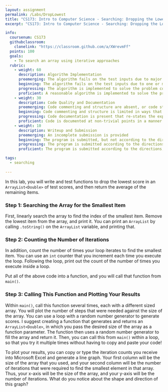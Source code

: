 ```yaml
---
layout: assignment
permalink: /Labs/DropLowest
title: "CS173: Intro to Computer Science - Searching: Dropping the Lowest Score"
excerpt: "CS173: Intro to Computer Science - Searching: Dropping the Lowest Score"

info:
  coursenum: CS173
  githubclassroom:
    clonelink: "https://classroom.github.com/a/XWrevmFf"
  points: 100
  goals:
    - To search an array using iterative approaches
  rubric:
    - weight: 60
      description: Algorithm Implementation
      preemerging: The algorithm fails on the test inputs due to major issues, or the program fails to compile and/or run
      beginning: The algorithm fails on the test inputs due to one or more minor issues
      progressing: The algorithm is implemented to solve the problem correctly according to given test inputs, but would fail if executed in a general case due to a minor issue or omission in the algorithm design or implementation
      proficient: A reasonable algorithm is implemented to solve the problem which correctly solves the problem according to the given test inputs, and would be reasonably expected to solve the problem in the general case
    - weight: 30
      description: Code Quality and Documentation
      preemerging: Code commenting and structure are absent, or code structure departs significantly from best practice, and/or the code departs significantly from the style guide
      beginning: Code commenting and structure is limited in ways that reduce the readability of the program, and/or there are minor departures from the style guide
      progressing: Code documentation is present that re-states the explicit code definitions, and/or code is written that mostly adheres to the style guide
      proficient: Code is documented at non-trivial points in a manner that enhances the readability of the program, and code is written according to the style guide
    - weight: 10
      description: Writeup and Submission
      preemerging: An incomplete submission is provided
      beginning: The program is submitted, but not according to the directions in one or more ways (for example, because it is lacking a readme writeup)
      progressing: The program is submitted according to the directions with a minor omission or correction needed
      proficient: The program is submitted according to the directions, including a readme writeup describing the solution

tags:
  - searching
  
---
```


In this lab, you will write and test functions to drop the lowest score in an `ArrayList<Double>` of test scores, and then return the average of the remaining items.

### Step 1: Searching the Array for the Smallest Item
First, linearly search the array to find the index of the smallest item.  Remove the lowest item from the array, and print it.  You can print an `ArrayList` by calling `.toString()` on the `ArrayList` variable, and printing that.  

### Step 2: Counting the Number of Iterations
In addition, count the number of times your loop iterates to find the smallest item.  You can use an `int` counter that you increment each time you execute the loop.  Following the loop, print out the count of the number of times you execute inside a loop.

Put all of the above code into a function, and you will call that function from `main()`. 

### Step 3: Calling This Function and Plotting Your Results
Within `main()`, call this function several times, each with a different sized array.  You will plot the number of steps that were needed against the size of the array.  You can use a loop with a random number generator to generate scores.  I suggest creating a function that generates and returns an `ArrayList<Double>`, in which you pass the desired size of the array as a function parameter.  The function then uses a random number generator to fill the array and return it.  Then, you can call this from `main()` within a loop, so that you try it multiple times without having to copy and paste your code!

To plot your results, you can copy or type the iteration counts you receive into Microsoft Excel and generate a line graph.  Your first column will be the size of the array that you used, and your second column will be the number of iterations that were required to find the smallest element in that array.  Thus, your x-axis will be the size of the array, and your y-axis will be the number of iterations.  What do you notice about the shape and direction of this graph?

